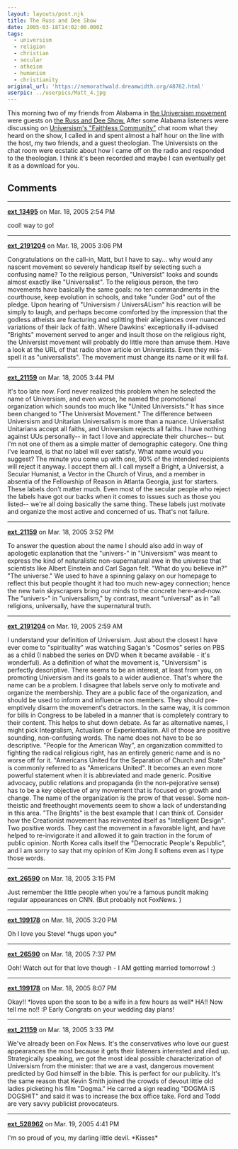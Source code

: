 ```yaml
---
layout: layouts/post.njk
title: The Russ and Dee Show
date: 2005-03-18T14:02:00.000Z
tags:
  - universism
  - religion
  - christian
  - secular
  - atheism
  - humanism
  - christianity
original_url: 'https://nemorathwald.dreamwidth.org/48762.html'
userpic: ../userpics/Matt_4.jpg
---
```

This morning two of my friends from Alabama in [the Universism movement](http://www.universism.org/) were guests on [the Russ and Dee Show.](http://voiceofalabama.com/) After some Alabama listeners were discussing on [Universism's "Faithless Community"](http://www.faithless.org/) chat room what they heard on the show, I called in and spent almost a half hour on the line with the host, my two friends, and a guest theologian. The Universists on the chat room were ecstatic about how I came off on the radio and responded to the theologian. I think it's been recorded and maybe I can eventually get it as a download for you.

## Comments

---

**[ext_13495](https://www.dreamwidth.org/users/ext_13495)** on Mar. 18, 2005 2:54 PM

cool! way to go!

---

**[ext_2191204](https://www.dreamwidth.org/users/ext_2191204)** on Mar. 18, 2005 3:06 PM

Congratulations on the call-in, Matt, but I have to say... why would any nascent movement so severely handicap itself by selecting such a confusing name? To the religious person, "Universist" looks and sounds almost exactly like "Universalist". To the religious person, the two movements have basically the same goals: no ten commandments in the courthouse, keep evolution in schools, and take "under God" out of the pledge. Upon hearing of "Universism / UniversALism" his reaction will be simply to laugh, and perhaps become comforted by the impression that the godless atheists are fracturing and splitting their allegiances over nuanced variations of their lack of faith. Where Dawkins' exceptionally ill-advised "Brights" movement served to anger and insult those on the religious right, the Universist movement will probably do little more than amuse them. Have a look at the URL of that radio show article on Universists. Even they mis-spell it as "universalists". The movement must change its name or it will fail.

---

**[ext_21159](https://www.dreamwidth.org/users/ext_21159)** on Mar. 18, 2005 3:44 PM

It's too late now. Ford never realized this problem when he selected the name of Universism, and even worse, he named the promotional organization which sounds too much like "United Universists." It has since been changed to "The Universist Movement." The difference between Universism and Unitarian Universalism is more than a nuance. Universalist Unitarians accept all faiths, and Universism rejects all faiths. I have nothing against UUs personally-- in fact I love and appreciate their churches-- but I'm not one of them as a simple matter of demographic category. One thing I've learned, is that no label will ever satisfy. What name would you suggest? The minute you come up with one, 90% of the intended recipients will reject it anyway. I accept them all. I call myself a Bright, a Universist, a Secular Humanist, a Vector in the Church of Virus, and a member in absentia of the Fellowship of Reason in Atlanta Georgia, just for starters. These labels don't matter much. Even most of the secular people who reject the labels have got our backs when it comes to issues such as those you listed-- we're all doing basically the same thing. These labels just motivate and organize the most active and concerned of us. That's not failure.

---

**[ext_21159](https://www.dreamwidth.org/users/ext_21159)** on Mar. 18, 2005 3:52 PM

To answer the question about the name I should also add in way of apologetic explanation that the "univers-" in "Universism" was meant to express the kind of naturalistic non-supernatural awe in the universe that scientists like Albert Einstein and Carl Sagan felt. "What do you believe in?" "The universe." We used to have a spinning galaxy on our homepage to reflect this but people thought it had too much new-agey connection; hence the new twin skyscrapers bring our minds to the concrete here-and-now. The "univers-" in "universalism," by contrast, meant "universal" as in "all religions, universally, have the supernatural truth.

---

**[ext_2191204](https://www.dreamwidth.org/users/ext_2191204)** on Mar. 19, 2005 2:59 AM

I understand your definition of Universism. Just about the closest I have ever come to "spirituality" was watching Sagan's "Cosmos" series on PBS as a child (I nabbed the series on DVD when it became available - it's wonderful). As a definition of what the movement is, "Universism" is perfectly descriptive. There seems to be an interest, at least from you, on promoting Universism and its goals to a wider audience. That's where the name can be a problem. I disagree that labels serve only to motivate and organize the membership. They are a public face of the organization, and should be used to inform and influence non members. They should pre-emptively disarm the movement's detractors. In the same way, it is common for bills in Congress to be labeled in a manner that is completely contrary to their content. This helps to shut down debate. As far as alternative names, I might pick Integralism, Actualism or Experientialism. All of those are positive sounding, non-confusing words. The name does not have to be so descriptive. "People for the American Way", an organization committed to fighting the radical religious right, has an entirely generic name and is no worse off for it. "Americans United for the Separation of Church and State" is commonly referred to as "Americans United". It becomes an even more powerful statement when it is abbreviated and made generic. Positive advocacy, public relations and propaganda (in the non-pejorative sense) has to be a key objective of any movement that is focused on growth and change. The name of the organization is the prow of that vessel. Some non-theistic and freethought movements seem to show a lack of understanding in this area. "The Brights" is the best example that I can think of. Consider how the Creationist movement has reinvented itself as "Intelligent Design". Two positive words. They cast the movement in a favorable light, and have helped to re-invigorate it and allowed it to gain traction in the forum of public opinion. North Korea calls itself the "Democratic People's Republic", and I am sorry to say that my opinion of Kim Jong Il softens even as I type those words.

---

**[ext_26590](https://www.dreamwidth.org/users/ext_26590)** on Mar. 18, 2005 3:15 PM

Just remember the little people when you're a famous pundit making regular appearances on CNN. (But probably not FoxNews. )

---

**[ext_199178](https://www.dreamwidth.org/users/ext_199178)** on Mar. 18, 2005 3:20 PM

Oh I love you Steve! \*hugs upon you\*

---

**[ext_26590](https://www.dreamwidth.org/users/ext_26590)** on Mar. 18, 2005 7:37 PM

Ooh! Watch out for that love though - I AM getting married tomorrow! :)

---

**[ext_199178](https://www.dreamwidth.org/users/ext_199178)** on Mar. 18, 2005 8:07 PM

Okay!! \*loves upon the soon to be a wife in a few hours as well\* HA!! Now tell me no!! :P Early Congrats on your wedding day plans!

---

**[ext_21159](https://www.dreamwidth.org/users/ext_21159)** on Mar. 18, 2005 3:33 PM

We've already been on Fox News. It's the conservatives who love our guest appearances the most because it gets their listeners interested and riled up. Strategically speaking, we got the most ideal possible characterization of Universism from the minister: that we are a vast, dangerous movement predicted by God himself in the bible. This is perfect for our publicity. It's the same reason that Kevin Smith joined the crowds of devout little old ladies picketing his film "Dogma." He carred a sign reading "DOGMA IS DOGSHIT" and said it was to increase the box office take. Ford and Todd are very savvy publicist provocateurs.

---

**[ext_528962](https://www.dreamwidth.org/users/ext_528962)** on Mar. 19, 2005 4:41 PM

I'm so proud of you, my darling little devil. \*Kisses\*
